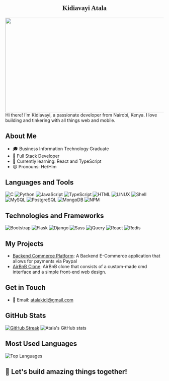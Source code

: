 <!-- Your Name -->
<div id="header" align="center" style="font-family: 'Kanit'"><h2>Kidiavayi Atala</h2></div>
<link rel="stylesheet" href="https://cdnjs.cloudflare.com/ajax/libs/font-awesome/5.15.1/css/all.min.css">
<div id="header" align="center">
  <img src="https://media.giphy.com/media/v1.Y2lkPTc5MGI3NjExbXp3d3BiMDljMGk1amUzdTNwb2Q5a284NnZxbzE3ZTFndHllaWZrcyZlcD12MV9pbnRlcm5hbF9naWZfYnlfaWQmY3Q9Zw/qgQUggAC3Pfv687qPC/giphy.gif" width="600" height="300"/>
</div>
<!-- Introduction -->
Hi there! I'm Kidiavayi, a passionate developer from Nairobi, Kenya. I love building and tinkering with all things web and mobile.

<!-- About Me -->
## About Me
- 🎓 Business Information Technology Graduate
- 💼 Full Stack Developer
- 🌱 Currently learning: React and TypeScript
- 😄 Pronouns: He/Him

<!-- Languages and Tools -->
## Languages and Tools
![C](https://img.shields.io/badge/c-%2300599C.svg?style=for-the-badge&logo=c&logoColor=white) 
![Python](https://img.shields.io/badge/python-3670A0?style=for-the-badge&logo=python&logoColor=ffdd54) 
![JavaScript](https://img.shields.io/badge/javascript-%23323330.svg?style=for-the-badge&logo=javascript)
![TypeScript](https://img.shields.io/badge/typescript-%23323330.svg?style=for-the-badge&logo=typescript)
![HTML](https://img.shields.io/badge/html5-%23E34F26.svg?style=for-the-badge&logo=html5&logoColor=white)
![LINUX](https://img.shields.io/badge/Linux-FCC624?style=for-the-badge&logo=linux&logoColor=black) 
![Shell](https://img.shields.io/badge/shell-%232c3e50.svg?style=for-the-badge&logo=gnu-bash)
![MySQL](https://img.shields.io/badge/mysql-%232c3e50.svg?style=for-the-badge&logo=mysql)
![PostgreSQL](https://img.shields.io/badge/postgresql-%232c3e50.svg?style=for-the-badge&logo=postgresql)
![MongoDB](https://img.shields.io/badge/mongodb-%232c3e50.svg?style=for-the-badge&logo=mongodb)
![NPM](https://img.shields.io/badge/npm-%232c3e50.svg?style=for-the-badge&logo=npm)

## Technologies and Frameworks
![Bootstrap](https://img.shields.io/badge/bootstrap-%232c3e50.svg?style=for-the-badge&logo=bootstrap)
![Flask](https://img.shields.io/badge/flask-%232c3e50.svg?style=for-the-badge&logo=flask)
![Django](https://img.shields.io/badge/django-%232c3e50.svg?style=for-the-badge&logo=django)
![Sass](https://img.shields.io/badge/sass-%232c3e50.svg?style=for-the-badge&logo=sass)
![jQuery](https://img.shields.io/badge/jquery-%232c3e50.svg?style=for-the-badge&logo=jquery)
![React](https://img.shields.io/badge/react-%232c3e50.svg?style=for-the-badge&logo=react)
![Redis](https://img.shields.io/badge/redis-%232c3e50.svg?style=for-the-badge&logo=redis)

<!-- My Projects -->
## My Projects
- [Backend Commerce Platform](https://github.com/Atala2000/Backend-Commerce-Application): A Backend E-Commerce application that allows for payments via Paypal
- [AirBnB Clone](https://github.com/Atala2000/AirBnB_clone): AirBnB clone that consists of a custom-made cmd interface and a simple front-end web design.

<!-- Get in Touch -->
## Get in Touch
- 📧 Email: atalakidi@gmail.com

<!-- GitHub Stats -->
## GitHub Stats
[![GitHub Streak](https://github-readme-streak-stats.herokuapp.com?user=Atala2000&theme=gotham&border_radius=10&card_width=490)](https://git.io/streak-stats)
![Atala's GitHub stats](https://github-readme-stats.vercel.app/api?username=Atala2000&show_icons=true&theme=prussian)
<!-- Most Used Languages -->
## Most Used Languages
![Top Languages](https://api.githubtrends.io/user/svg/Atala2000/langs?time_range=six_months&compact=True&theme=dark)


<!-- Footer -->
## 🚀 Let's build amazing things together!
